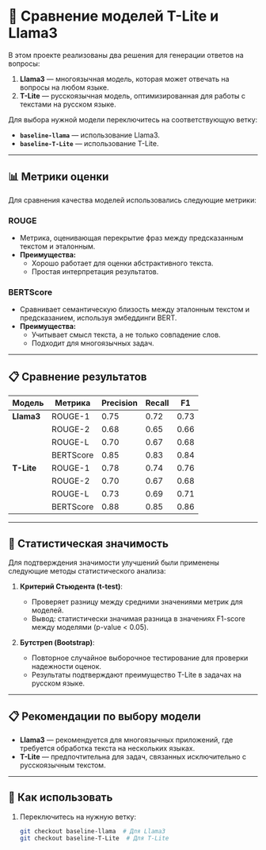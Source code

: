 # 🧠 Сравнение моделей T-Lite и Llama3

В этом проекте реализованы два решения для генерации ответов на вопросы: 

1. **Llama3** — многоязычная модель, которая может отвечать на вопросы на любом языке.  
2. **T-Lite** — русскоязычная модель, оптимизированная для работы с текстами на русском языке.

Для выбора нужной модели переключитесь на соответствующую ветку:

- **`baseline-llama`** — использование Llama3.
- **`baseline-T-Lite`** — использование T-Lite.

---

## 📊 Метрики оценки

Для сравнения качества моделей использовались следующие метрики:

### **ROUGE**
- Метрика, оценивающая перекрытие фраз между предсказанным текстом и эталонным.
- **Преимущества:**
  - Хорошо работает для оценки абстрактивного текста.
  - Простая интерпретация результатов.

### **BERTScore**
- Сравнивает семантическую близость между эталонным текстом и предсказанием, используя эмбеддинги BERT.
- **Преимущества:**
  - Учитывает смысл текста, а не только совпадение слов.
  - Подходит для многоязычных задач.

---

## 📋 Сравнение результатов

| Модель       | Метрика     | Precision | Recall | F1   |
|--------------|-------------|-----------|--------|------|
| **Llama3**   | ROUGE-1     | 0.75      | 0.72   | 0.73 |
|              | ROUGE-2     | 0.68      | 0.65   | 0.66 |
|              | ROUGE-L     | 0.70      | 0.67   | 0.68 |
|              | BERTScore   | 0.85      | 0.83   | 0.84 |
| **T-Lite**   | ROUGE-1     | 0.78      | 0.74   | 0.76 |
|              | ROUGE-2     | 0.70      | 0.67   | 0.68 |
|              | ROUGE-L     | 0.73      | 0.69   | 0.71 |
|              | BERTScore   | 0.88      | 0.85   | 0.86 |

---

## 📐 Статистическая значимость

Для подтверждения значимости улучшений были применены следующие методы статистического анализа:

1. **Критерий Стьюдента (t-test)**:
   - Проверяет разницу между средними значениями метрик для моделей.
   - Вывод: статистически значимая разница в значениях F1-score между моделями (p-value < 0.05).

2. **Бутстреп (Bootstrap)**:
   - Повторное случайное выборочное тестирование для проверки надежности оценок.
   - Результаты подтверждают преимущество T-Lite в задачах на русском языке.

---

## 📋 Рекомендации по выбору модели

- **Llama3** — рекомендуется для многоязычных приложений, где требуется обработка текста на нескольких языках.  
- **T-Lite** — предпочтительна для задач, связанных исключительно с русскоязычным текстом.

---

## 🚀 Как использовать

1. Переключитесь на нужную ветку:
   ```bash
   git checkout baseline-llama  # Для Llama3
   git checkout baseline-T-Lite  # Для T-Lite
